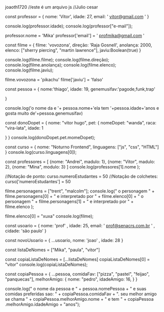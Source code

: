 joaoth1720 //este é um arquivo js //Julio cesar

const professor = { nome: 'Vitor', idade: 27, email: ' vitor@gmail.com ' }

console.log(professor.idade); console.log(professor["e-mail"]);

professor.nome = 'Mika' professor['email'] = ' profmika@gmail.com '

const filme = { filme: 'vovozona', direção: 'Raja Gosnell', anolança: 2000, elenco: ["sherry piercing", "martin lawrence"], javiu:Boolean(true) }

console.log(filme.filme); console.log(filme.direção); console.log(filme.anolança); console.log(filme.elenco); console.log(filme.javiu);

filme.vovozona = 'pikachu' filme['javiu'] = 'falso'

const pessoa = { nome:'thiago', idade: 19, genemusifav:'pagode,funk,trap'

}

console.log('o nome da e '+ pessoa.nome+'ela tem '+pessoa.idade+'anos e gosta muito de'+pessoa.genemusifav)

const donoDopet = { nome: "vitor hugo", pet: { nomeDopet: "wanda", raca: "vira-lata", idade: 1

}
} console.log(donoDopet.pet.momeDopet);

const curso = { nome: "Noturno Frontend", linguagens: ["js", "css", "HTML"] } console.log(curso.linguagens[0]);

const professores = [ {nome: "Andrei", madulo: 1}, {nome: "Vitor", madulo: 2}, {nome: "Mina", modulo: 3} ] console.log(professores[1].nome );

//Notação de ponto: curso.numeroEstudantes = 50 //Notação de colchetes: curso['numeroEstudantes'] = 50

filme.personagens = ["trent", "malcolm"]; console.log(" o personagem " + filme.personagens[0] + " e interpretado por " + filme.elenco[0] + " o personagem " + filme.personagens[1] + " e interpretado por " + filme.elenco );

filme.elenco[0] = "xuxa" console.log(filme);

const usoario = { nome: 'prof' , idade: 25, email: ' prof@senacrs.com.br ' , cidade: 'são paulo' }

const novoUsoario = { ...usoario, nome: 'joao' , idade: 28 }

const listaDeNomes = ["Mika", "paula", "vitor"]

const copiaListaDeNomes = [...listaDeNomes] copiaListaDeNomes[0] = "vitor" console.log(copiaListaDeNomes);

const copiaPessoa = { ...pessoa, comidaFav: ["pizza", "pastel", "feijao", "panquecas"], melhorAmigo: { nome: "pedro", idadeAmigo: 16, } }

console.log(" o nome da pessoa e " + pessoa.nomePessoa + " e suas comidas preferidas sao: " + copiaPessoa.comidaFav + ". seu melhor amigo se chama " + copiaPessoa.melhorAmigo.nome + " e tem " + copiaPessoa .melhorAmigo.idadeAmigo + "anos");
